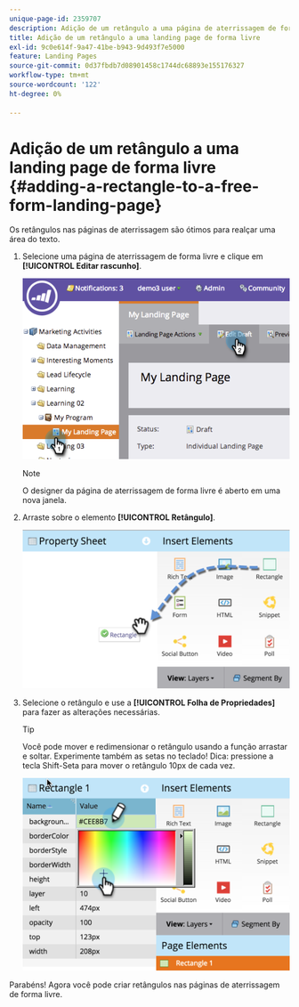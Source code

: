 ```yaml
---
unique-page-id: 2359707
description: Adição de um retângulo a uma página de aterrissagem de forma livre - Documentação do Marketo - Documentação do produto
title: Adição de um retângulo a uma landing page de forma livre
exl-id: 9c0e614f-9a47-41be-b943-9d493f7e5000
feature: Landing Pages
source-git-commit: 0d37fbdb7d08901458c1744dc68893e155176327
workflow-type: tm+mt
source-wordcount: '122'
ht-degree: 0%

---
```


# Adição de um retângulo a uma landing page de forma livre {#adding-a-rectangle-to-a-free-form-landing-page}

Os retângulos nas páginas de aterrissagem são ótimos para realçar uma área do texto.

1. Selecione uma página de aterrissagem de forma livre e clique em **[!UICONTROL Editar rascunho]**.

   ![](assets/image2014-9-16-14-3a50-3a51.png)

   >[!NOTE]
   >
   >O designer da página de aterrissagem de forma livre é aberto em uma nova janela.

1. Arraste sobre o elemento **[!UICONTROL Retângulo]**.

   ![](assets/image2015-5-21-14-3a48-3a45.png)

1. Selecione o retângulo e use a **[!UICONTROL Folha de Propriedades]** para fazer as alterações necessárias.

   >[!TIP]
   >
   >Você pode mover e redimensionar o retângulo usando a função arrastar e soltar. Experimente também as setas no teclado! Dica: pressione a tecla Shift-Seta para mover o retângulo 10px de cada vez.

   ![](assets/image2015-5-21-14-3a50-3a24.png)

Parabéns! Agora você pode criar retângulos nas páginas de aterrissagem de forma livre.
